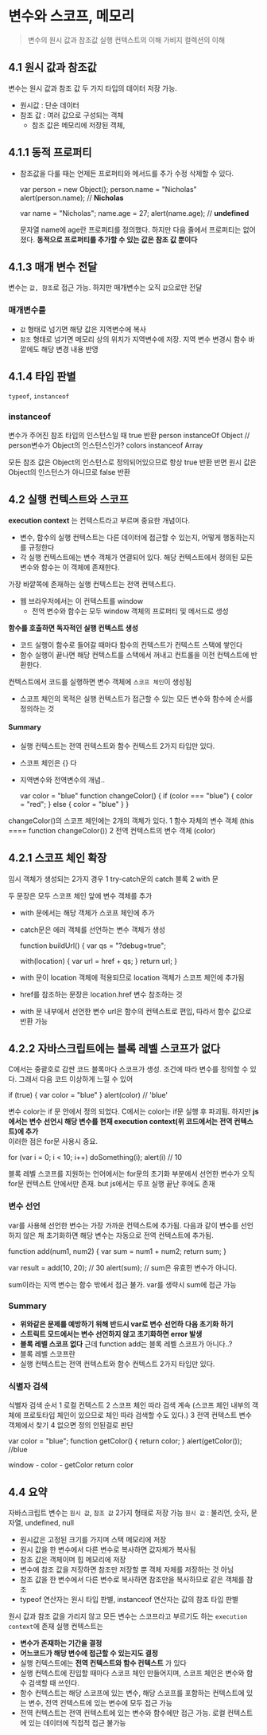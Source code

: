 # 변수와 스코프, 메모리

> 변수의 원시 값과 참조값
> 실행 컨텍스트의 이해
> 가비지 컬렉션의 이해

## 4.1 원시 값과 참조값

변수는 원시 값과 참조 값 두 가지 타입의 데이터 저장 가능.
- 원시값 : 단순 데이터
- 참조 값 : 여러 값으로 구성되는 객체
  - 참조 값은 메모리에 저장된 객체,


## 4.1.1 동적 프로퍼티
- 참조값을 다룰 때는 언제든 프로퍼티와 메서드를 추가 수정 삭제할 수 있다.

  var person = new Object();
  person.name = "Nicholas"
  alert(person.name); // **Nicholas**


  var name = "Nicholas";
  name.age = 27;
  alert(name.age);  // **undefined**

  문자열 name에 age란 프로퍼티를 정의했다.
  하지만 다음 줄에서 프로퍼티는 없어졌다.
  **동적으로 프로퍼티를 추가할 수 있는 값은 참조 값 뿐이다**


## 4.1.3 매개 변수 전달
변수는 `값, 참조`로 접근 가능. 하지만 매개변수는 오직 `값`으로만 전달
### 매개변수를
- `값` 형태로 넘기면 해당 값은 지역변수에 복사
- `참조` 형태로 넘기면 메모리 상의 위치가 지역변수에 저장. 지역 변수 변경시 함수 바깥에도 해당 변경 내용 반영


## 4.1.4 타입 판별
`typeof`, `instanceof`

### instanceof
변수가 주어진 참조 타입의 인스턴스일 때 true 반환
  person instanceOf Object // person변수가 Object의 인스턴스인가?
  colors instanceof Array

모든 참조 값은 Object의 인스턴스로 정의되어있으므로 항상 true 반환
반면 원시 값은 Object의 인스턴스가 아니므로 false 반환

## 4.2 실행 컨텍스트와 스코프
**execution context** 는 컨텍스트라고 부르며 중요한 개념이다.
- 변수, 함수의 실행 컨텍스트는 다른 데이터에 접근할 수 있는지, 어떻게 행동하는지를 규정한다
- 각 실행 컨텍스트에는 변수 객체가 연결되어 있다. 해당 컨텍스트에서 정의된 모든 변수와 함수는 이 객체에 존재한다.

가장 바깥쪽에 존재하는 실행 컨텍스트는 전역 컨텍스트다.
- 웹 브라우저에서는 이 컨텍스트를 window
  - 전역 변수와 함수는 모두 window 객체의 프로퍼티 및 메서드로 생성

**함수를 호출하면 독자적인 실행 컨텍스트 생성**
- 코드 실행이 함수로 들어갈 때마다 함수의 컨텍스트가 컨텍스트 스택에 쌓인다
- 함수 실행이 끝나면 해당 컨텍스트를 스택에서 꺼내고 컨트롤을 이전 컨텍스트에 반환한다.

컨텍스트에서 코드를 실행하면 변수 객체에 `스코프 체인`이 생성됨
- 스코프 체인의 목적은 실행 컨텍스트가 접근할 수 있는 모든 변수와 함수에 순서를 정의하는 것

#### Summary
- 실행 컨텍스트는 전역 컨텍스트와 함수 컨텍스트 2가지 타입만 있다.

- 스코프 체인은 {} 다
- 지역변수와 전역변수의 개념..

  var color = "blue"
  function changeColor() {
    if (color === "blue") {
      color = "red";
    } else {
      color = "blue"
    }
  }

changeColor()의 스코프 체인에는 2개의 객체가 있다.
1 함수 자체의 변수 객체 (this ==== function changeColor())    2 전역 컨텍스트의 변수 객체 (color)


## 4.2.1 스코프 체인 확장

임시 객체가 생성되는 2가지 경우
1 try-catch문의 catch 블록
2 with 문

두 문장은 모두 스코프 체인 앞에 변수 객체를 추가
- with 문에서는 해당 객체가 스코프 체인에 추가
- catch문은 에러 객체를 선언하는 변수 객체가 생성

  function buildUrl() {
    var qs = "?debug=true";

    with(location) {
      var url = href + qs;
    }
    return url;
  }

- with 문이 location 객체에 적용되므로 location 객체가 스코프 체인에 추가됨
- href를 참조하는 문장은 location.href 변수 참조하는 것
- with 문 내부에서 선언한 변수 url은 함수의 컨텍스트로 편입, 따라서 함수 값으로 반환 가능



## 4.2.2 자바스크립트에는 블록 레벨 스코프가 없다
C에서는 중괄호로 감싼 코드 블록마다 스코프가 생성. 조건에 따라 변수를 정의할 수 있다. 그래서 다음 코드 이상하게 느낄 수 있어

  if (true) {
    var color = "blue"
  }
  alert(color) // 'blue'

변수 color는 if 문 안에서 정의 되었다. C에서는 color는 if문 실행 후 파괴됨.
하지만 **js에서는 변수 선언시 해당 변수를 현재 execution context(위 코드에서는 전역 컨텍스트)에 추가**  
이러한 점은 for문 사용시 중요.

for (var i = 0; i < 10; i++) doSomething(i);
alert(i) // 10

블록 레벨 스코프를 지원하는 언어에서는 for문의 초기화 부분에서 선언한 변수가 오직 for문 컨텍스트 안에서만 존재.
but js에서는 루프 실행 끝난 후에도 존재


### 변수 선언
var를 사용해 선언한 변수는 가장 가까운 컨텍스트에 추가됨. 다음과 같이 변수를 선언하지 않은 채 초기화하면 해당 변수는 자동으로 전역 컨텍스트에 추가됨.

  function add(num1, num2) {
    var sum = num1 + num2;
    return sum;
  }

  var result = add(10, 20); // 30
  alert(sum); // sum은 유효한 변수가 아니다.

sum이라는 지역 변수는 함수 밖에서 접근 불가. var를 생략시 sum에 접근 가능

### Summary
- **위와같은 문제를 예방하기 위해 반드시 var로 변수 선언하 다음 초기화 하기**
- **스트릭트 모드에서는 변수 선언하지 않고 초기화하면 error 발생**
- **블록 레벨 스코프 없다** 근데 function add는 블록 레벨 스코프가 아니다..?
- 블록 레벨 스코프란
- 실행 컨텍스트는 전역 컨텍스트와 함수 컨텍스트 2가지 타입만 있다.

### 식별자 검색

식별자 검색 순서
1 로컬 컨텍스트
2 스코프 체인 따라 검색 계속 (스코프 체인 내부의 객체에 프로토타입 체인이 있으므로 체인 따라 검색할 수도 있다.)
3 전역 컨텍스트 변수 객체에서 찾기
4 없으면 정의 안된걸로 판단

  var color = "blue";
  function getColor() {
    return color;
  }
  alert(getColor()); //blue

  window - color
         - getColor return color


## 4.4 요약
자바스크립트 변수는 `원시 값`, `참조 값` 2가지 형태로 저장 가능
`원시 값` : 불리언, 숫자, 문자열, undefined, null

- 원시값은 고정된 크기를 가지며 스택 메모리에 저장
- 원시 값을 한 변수에서 다른 변수로 복사하면 값자체가 복사됨
- 참조 값은 객체이며 힙 메모리에 저장
- 변수에 참조 값을 저장하면 참조만 저장할 뿐 객체 자체를 저장하는 것 아님
- 참조 값을 한 변수에서 다른 변수로 복사하면 참조만을 복사하므로 같은 객체를 참조
- typeof 연산자는 원시 타입 판별, instanceof 연산자는 값의 참조 타입 판별

원시 값과 참조 값을 가리지 않고 모든 변수는 스코프라고 부르기도 하는 `execution context`에 존재
실행 컨텍스트는
- **변수가 존재하는 기간을 결정**
- **어느코드가 해당 변수에 접근할 수 있는지도 결정**
- 실행 컨텍스트에는 **전역 컨텍스트와 함수 컨텍스트** 가 있다
- 실행 컨텍스트에 진입할 때마다 스코프 체인 만들어지며, 스코프 체인은 변수와 함수 검색할 때 쓰인다.
- 함수 컨텍스트는 해당 스코프에 있는 변수, 해당 스코프를 포함하는 컨텍스트에 있는 변수, 전역 컨텍스트에 있는 변수에 모두 접근 가능
- 전역 컨텍스트는 전역 컨텍스트에 있는 변수와 함수에만 접근 가능. 로컬 컨텍스트에 있는 데이터에 직접적 접근 불가능 
